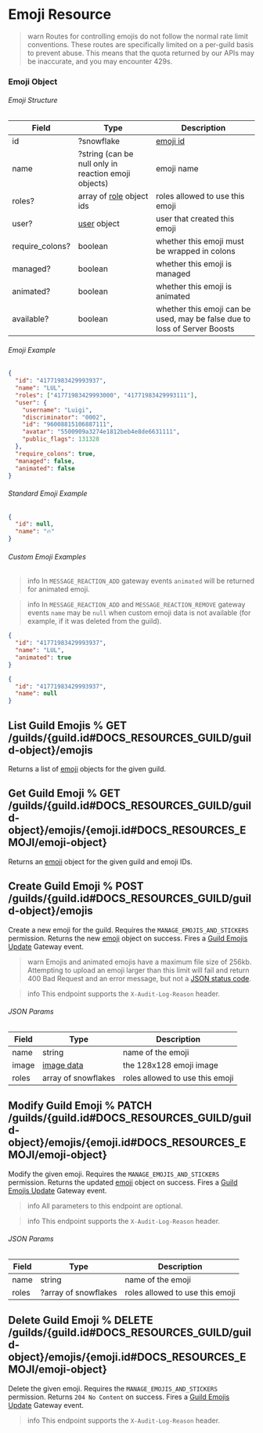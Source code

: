 # Emoji Resource

> warn
> Routes for controlling emojis do not follow the normal rate limit conventions. These routes are specifically limited on a per-guild basis to prevent abuse. This means that the quota returned by our APIs may be inaccurate, and you may encounter 429s.

### Emoji Object

###### Emoji Structure

| Field           | Type                                                             | Description                                                               |
| --------------- | ---------------------------------------------------------------- | ------------------------------------------------------------------------- |
| id              | ?snowflake                                                       | [emoji id](#DOCS_REFERENCE/image-formatting)                              |
| name            | ?string (can be null only in reaction emoji objects)             | emoji name                                                                |
| roles?          | array of [role](#DOCS_TOPICS_PERMISSIONS/role-object) object ids | roles allowed to use this emoji                                        |
| user?           | [user](#DOCS_RESOURCES_USER/user-object) object                  | user that created this emoji                                              |
| require_colons? | boolean                                                          | whether this emoji must be wrapped in colons                              |
| managed?        | boolean                                                          | whether this emoji is managed                                             |
| animated?       | boolean                                                          | whether this emoji is animated                                            |
| available?      | boolean                                                          | whether this emoji can be used, may be false due to loss of Server Boosts |


###### Emoji Example

```json
{
  "id": "41771983429993937",
  "name": "LUL",
  "roles": ["41771983429993000", "41771983429993111"],
  "user": {
    "username": "Luigi",
    "discriminator": "0002",
    "id": "96008815106887111",
    "avatar": "5500909a3274e1812beb4e8de6631111",
    "public_flags": 131328
  },
  "require_colons": true,
  "managed": false,
  "animated": false
}
```

###### Standard Emoji Example

```json
{
  "id": null,
  "name": "🔥"
}
```

###### Custom Emoji Examples

>info
>In `MESSAGE_REACTION_ADD` gateway events `animated` will be returned for animated emoji.

>info
>In `MESSAGE_REACTION_ADD` and `MESSAGE_REACTION_REMOVE` gateway events `name` may be `null` when custom emoji data is not available (for example, if it was deleted from the guild).

```json
{
  "id": "41771983429993937",
  "name": "LUL",
  "animated": true
}
```

```json
{
  "id": "41771983429993937",
  "name": null
}
```

## List Guild Emojis % GET /guilds/{guild.id#DOCS_RESOURCES_GUILD/guild-object}/emojis

Returns a list of [emoji](#DOCS_RESOURCES_EMOJI/emoji-object) objects for the given guild.

## Get Guild Emoji % GET /guilds/{guild.id#DOCS_RESOURCES_GUILD/guild-object}/emojis/{emoji.id#DOCS_RESOURCES_EMOJI/emoji-object}

Returns an [emoji](#DOCS_RESOURCES_EMOJI/emoji-object) object for the given guild and emoji IDs.

## Create Guild Emoji % POST /guilds/{guild.id#DOCS_RESOURCES_GUILD/guild-object}/emojis

Create a new emoji for the guild. Requires the `MANAGE_EMOJIS_AND_STICKERS` permission. Returns the new [emoji](#DOCS_RESOURCES_EMOJI/emoji-object) object on success. Fires a [Guild Emojis Update](#DOCS_TOPICS_GATEWAY_EVENTS/guild-emojis-update) Gateway event.

> warn
> Emojis and animated emojis have a maximum file size of 256kb. Attempting to upload an emoji larger than this limit will fail and return 400 Bad Request and an error message, but not a [JSON status code](#DOCS_TOPICS_OPCODES_AND_STATUS_CODES/json).

> info
> This endpoint supports the `X-Audit-Log-Reason` header.

###### JSON Params

| Field | Type                                     | Description                                    |
| ----- | ---------------------------------------- | ---------------------------------------------- |
| name  | string                                   | name of the emoji                              |
| image | [image data](#DOCS_REFERENCE/image-data) | the 128x128 emoji image                        |
| roles | array of snowflakes                      | roles allowed to use this emoji                |

## Modify Guild Emoji % PATCH /guilds/{guild.id#DOCS_RESOURCES_GUILD/guild-object}/emojis/{emoji.id#DOCS_RESOURCES_EMOJI/emoji-object}

Modify the given emoji. Requires the `MANAGE_EMOJIS_AND_STICKERS` permission. Returns the updated [emoji](#DOCS_RESOURCES_EMOJI/emoji-object) object on success. Fires a [Guild Emojis Update](#DOCS_TOPICS_GATEWAY_EVENTS/guild-emojis-update) Gateway event.

> info
> All parameters to this endpoint are optional.

> info
> This endpoint supports the `X-Audit-Log-Reason` header.

###### JSON Params

| Field | Type                 | Description                                   |
| ----- | -------------------- | --------------------------------------------- |
| name  | string               | name of the emoji                             |
| roles | ?array of snowflakes | roles allowed to use this emoji               |

## Delete Guild Emoji % DELETE /guilds/{guild.id#DOCS_RESOURCES_GUILD/guild-object}/emojis/{emoji.id#DOCS_RESOURCES_EMOJI/emoji-object}

Delete the given emoji. Requires the `MANAGE_EMOJIS_AND_STICKERS` permission. Returns `204 No Content` on success. Fires a [Guild Emojis Update](#DOCS_TOPICS_GATEWAY_EVENTS/guild-emojis-update) Gateway event.

> info
> This endpoint supports the `X-Audit-Log-Reason` header.
